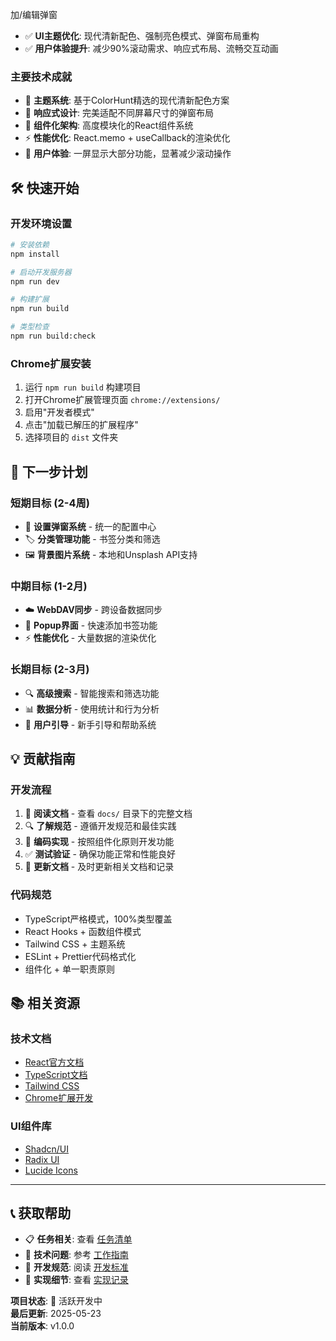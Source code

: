 加/编辑弹窗
- ✅ **UI主题优化**: 现代清新配色、强制亮色模式、弹窗布局重构
- ✅ **用户体验提升**: 减少90%滚动需求、响应式布局、流畅交互动画

### 主要技术成就
- 🎨 **主题系统**: 基于ColorHunt精选的现代清新配色方案
- 📱 **响应式设计**: 完美适配不同屏幕尺寸的弹窗布局
- 🔧 **组件化架构**: 高度模块化的React组件系统
- ⚡ **性能优化**: React.memo + useCallback的渲染优化
- 🎯 **用户体验**: 一屏显示大部分功能，显著减少滚动操作

## 🛠️ 快速开始

### 开发环境设置
```bash
# 安装依赖
npm install

# 启动开发服务器
npm run dev

# 构建扩展
npm run build

# 类型检查
npm run build:check
```

### Chrome扩展安装
1. 运行 `npm run build` 构建项目
2. 打开Chrome扩展管理页面 `chrome://extensions/`
3. 启用"开发者模式"
4. 点击"加载已解压的扩展程序"
5. 选择项目的 `dist` 文件夹

## 🔄 下一步计划

### 短期目标 (2-4周)
- 🔧 **设置弹窗系统** - 统一的配置中心
- 🏷️ **分类管理功能** - 书签分类和筛选
- 🖼️ **背景图片系统** - 本地和Unsplash API支持

### 中期目标 (1-2月)
- ☁️ **WebDAV同步** - 跨设备数据同步
- 📱 **Popup界面** - 快速添加书签功能
- ⚡ **性能优化** - 大量数据的渲染优化

### 长期目标 (2-3月)
- 🔍 **高级搜索** - 智能搜索和筛选功能
- 📊 **数据分析** - 使用统计和行为分析
- 🎯 **用户引导** - 新手引导和帮助系统

## 💡 贡献指南

### 开发流程
1. 📖 **阅读文档** - 查看 `docs/` 目录下的完整文档
2. 🔍 **了解规范** - 遵循开发规范和最佳实践
3. 🔨 **编码实现** - 按照组件化原则开发功能
4. ✅ **测试验证** - 确保功能正常和性能良好
5. 📝 **更新文档** - 及时更新相关文档和记录

### 代码规范
- TypeScript严格模式，100%类型覆盖
- React Hooks + 函数组件模式
- Tailwind CSS + 主题系统
- ESLint + Prettier代码格式化
- 组件化 + 单一职责原则

## 📚 相关资源

### 技术文档
- [React官方文档](https://react.dev/)
- [TypeScript文档](https://www.typescriptlang.org/)
- [Tailwind CSS](https://tailwindcss.com/)
- [Chrome扩展开发](https://developer.chrome.com/docs/extensions/)

### UI组件库
- [Shadcn/UI](https://ui.shadcn.com/)
- [Radix UI](https://www.radix-ui.com/)
- [Lucide Icons](https://lucide.dev/)

---

## 📞 获取帮助

- 📋 **任务相关**: 查看 [任务清单](./docs/TASK_LIST.md)
- 🔧 **技术问题**: 参考 [工作指南](./docs/WORK_GUIDELINES.md)
- 📖 **开发规范**: 阅读 [开发标准](./docs/DEVELOPMENT_STANDARDS.md)
- 📝 **实现细节**: 查看 [实现记录](./docs/IMPLEMENTATION_LOG.md)

**项目状态**: 🚀 活跃开发中  
**最后更新**: 2025-05-23  
**当前版本**: v1.0.0
